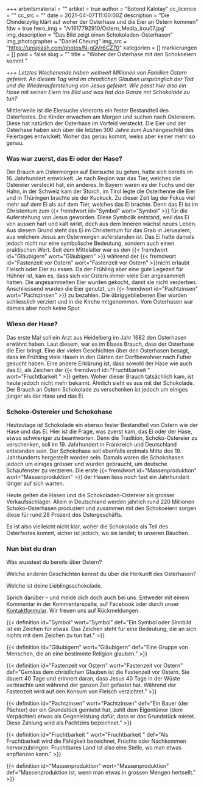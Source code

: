 +++
arbeitsmaterial = ""
artikel = true
author = "Botond Kalotay"
cc_licence = ""
cc_src = ""
date = 2021-04-07T11:00:00Z
description = "Die Chinderzytig klärt auf woher der Osterhase und die Eier an Ostern kommen"
fdw = true
hero_img = "/v1617792910/Ostern_Media_irou07.jpg"
img_description = "Das Bild zeigt einen Schokoladen-Osterhasen"
img_photographer = "Daniel Cheung"
img_src = "https://unsplash.com/photos/N-gQVr6CZ70"
kategorien = []
markierungen = []
paid = false
slug = ""
title = "Woher der Osterhase mit den Schokoeiern kommt "

+++
_Letztes Wochenende haben weltweit Millionen von Familien Ostern gefeiert. An diesem Tag wird im christlichen Glauben ursprünglich der Tod und die Wiederauferstehung von Jesus gefeiert. Wie passt hier also ein Hase mit seinen Eiern ins Bild und was hat das Ganze mit Schokolade zu tun?_

Mittlerweile ist die Eiersuche vielerorts ein fester Bestandteil des Osterfestes. Die Kinder erwachen am Morgen und suchen nach Ostereiern. Diese hat natürlich der Osterhase im Vorfeld versteckt. Die Eier und der Osterhase haben sich über die letzten 300 Jahre zum Aushängeschild des Feiertages entwickelt. Woher das genau kommt, weiss aber keiner mehr so genau.

### Was war zuerst, das Ei oder der Hase?

Der Brauch am Ostermorgen auf Eiersuche zu gehen, hatte sich bereits im 16. Jahrhundert entwickelt. Je nach Region war das Tier, welches die Ostereier versteckt hat, ein anderes. In Bayern waren es der Fuchs und der Hahn, in der Schweiz kam der Storch, im Tirol legte die Osterhenne die Eier und in Thüringen brachte sie der Kuckuck. Zu dieser Zeit lag der Fokus viel mehr auf dem Ei als auf dem Tier, welches das Ei brachte. Denn das Ei ist im Christentum zum {{< fremdwort id="Symbol" wort="Symbol" >}} für die Auferstehung von Jesus geworden. Diese Symbolik entstand, weil das Ei von aussen hart und kalt wirkt, doch aus dem Inneren wächst neues Leben. Aus diesem Grund steht das Ei im Christentum für das Grab in Jerusalem, aus welchem Jesus am Ostermorgen auferstanden ist. Das Ei hatte damals jedoch nicht nur eine symbolische Bedeutung, sondern auch einen praktischen Wert. Seit dem Mittelalter war es den {{< fremdwort id="Gläubigern" wort="Gläubigern" >}} während der {{< fremdwort id="Fastenzeit vor Ostern" wort="Fastenzeit vor Ostern" >}}nicht erlaubt Fleisch oder Eier zu essen. Da der Frühling aber eine gute Legezeit für Hühner ist, kam es, dass sich vor Ostern immer viele Eier angesammelt hatten. Die angesammelten Eier wurden gekocht, damit sie nicht verderben. Anschliessend wurden die Eier genutzt, um {{< fremdwort id="Pachtzinsen" wort="Pachtzinsen" >}} zu bezahlen. Die übriggebliebenen Eier wurden schliesslich verziert und in die Kirche mitgenommen. Vom Osterhasen war damals aber noch keine Spur.

### Wieso der Hase?

Das erste Mal soll ein Arzt aus Heidelberg im Jahr 1682 den Osterhasen erwähnt haben. Laut diesem, war es im Elsass Brauch, dass der Osterhase die Eier bringt. Eine der vielen Geschichten über den Osterhasen besagt, dass im Frühling viele Hasen in den Gärten der Dorfbewohner nach Futter gesucht haben. Eine andere Erklärung ist, dass sowohl der Hase wie auch das Ei, als Zeichen der {{< fremdwort id="Fruchtbarkeit " wort="Fruchtbarkeit " >}} gelten. Woher dieser Brauch tatsächlich kam, ist heute jedoch nicht mehr bekannt. Ähnlich sieht es aus mit der Schokolade. Der Brauch an Ostern Schokolade zu verschenken ist jedoch um einiges jünger als der Hase und das Ei.

### Schoko-Ostereier und Schokohase

Heutzutage ist Schokolade ein ebenso fester Bestandteil von Ostern wie der Hase und das Ei. Hier ist die Frage, was zuerst kam, das Ei oder der Hase, etwas schwieriger zu beantworten. Denn die Tradition, Schoko-Ostereier zu verschenken, soll im 19. Jahrhundert in Frankreich und Deutschland entstanden sein. Der Schokohase soll ebenfalls erstmals Mitte des 19. Jahrhunderts hergestellt worden sein. Damals waren die Schokohasen jedoch um einiges grösser und wurden gebraucht, um deutsche Schaufenster zu verzieren. Die erste {{< fremdwort id="Massenproduktion" wort="Massenproduktion" >}} der Hasen liess noch fast ein Jahrhundert länger auf sich warten.

Heute gelten die Hasen und die Schokoladen-Ostereier als grosser Verkaufsschlager. Allein in Deutschland werden jährlich rund 220 Millionen Schoko-Osterhasen produziert und zusammen mit den Schokoeiern sorgen diese für rund 28 Prozent des Ostergeschäfts.

Es ist also vielleicht nicht klar, woher die Schokolade als Teil des Osterfestes kommt, sicher ist jedoch, wo sie landet; In unseren Bäuchen.

### Nun bist du dran

Was wusstest du bereits über Ostern?

Welche anderen Geschichten kennst du über die Herkunft des Osterhasen?

Welche ist deine Lieblingsschokolade.

Sprich darüber – und melde dich doch auch bei uns. Entweder mit einem Kommentar in der Kommentarspalte, auf Facebook oder durch unser [Kontaktformular](https://www.chinderzytig.ch/kontakt/). Wir freuen uns auf Rückmeldungen.

{{< definition id="Symbol" wort="Symbol" def="Ein Symbol oder Sinnbild ist ein Zeichen für etwas. Das Zeichen steht für eine Bedeutung, die an sich nichts mit dem Zeichen zu tun hat." >}}

{{< definition id="Gläubigern" wort="Gläubigern" def="Eine Gruppe von Menschen, die an eine bestimmte Religion glauben." >}}

{{< definition id="Fastenzeit vor Ostern" wort="Fastenzeit vor Ostern" def="Gemäss dem christlichen Glauben ist die Fastenzeit vor Ostern. Sie dauert 40 Tage und erinnert daran, dass Jesus 40 Tage in der Wüste verbrachte und während der ganzen Zeit gefastet hat. Während der Fastenzeit wird auf den Konsum von Fleisch verzichtet." >}}

{{< definition id="Pachtzinsen" wort="Pachtzinsen" def="Ein Bauer (der Pächter) der ein Grundstück gemietet hat, zahlt dem Eigentümer (dem Verpächter) etwas als Gegenleistung dafür, dass er das Grundstück mietet. Diese Zahlung wird als Pachtzins bezeichnet." >}}

{{< definition id="Fruchtbarkeit " wort="Fruchtbarkeit " def="Als Fruchtbarkeit wird die Fähigkeit bezeichnet, Früchte oder Nachkommen hervorzubringen. Fruchtbares Land ist also eine Stelle, wo man etwas anpflanzen kann." >}}

{{< definition id="Massenproduktion" wort="Massenproduktion" def="Massenproduktion ist, wenn man etwas in grossen Mengen hertsellt." >}}
